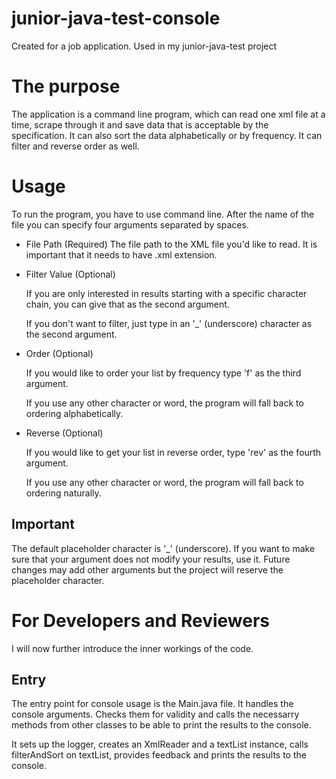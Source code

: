 # junior-java-test-console
Created for a job application. Used in my junior-java-test project

# The purpose
The application is a command line program, which can read one xml file at a time, scrape through it and save data that is acceptable by the specification. It can also sort the data alphabetically or by frequency. It can filter and reverse order as well.

# Usage
To run the program, you have to use command line. After the name of the file you can specify four arguments separated by spaces.

  * File Path (Required)
    The file path to the XML file you'd like to read. It is important that it needs to have .xml extension.
  * Filter Value (Optional)
     
     If you are only interested in results starting with a specific character chain, you can give that as the second argument.
     
     If you don't want to filter, just type in an '_' (underscore) character as the second argument.
  * Order (Optional)
    
    If you would like to order your list by frequency type 'f' as the third argument.
    
    If you use any other character or word, the program will fall back to ordering alphabetically.
  * Reverse (Optional)
  
    If you would like to get your list in reverse order, type 'rev' as the fourth argument.
    
    If you use any other character or word, the program will fall back to ordering naturally.
    
## Important
The default placeholder character is '_' (underscore). If you want to make sure that your argument does not modify your results, use it. Future changes may add other arguments but the project will reserve the placeholder character.

# For Developers and Reviewers
I will now further introduce the inner workings of the code.

## Entry

The entry point for console usage is the Main.java file. It handles the console arguments. Checks them for validity and calls the necessarry methods from other classes to be able to print the results to the console.

It sets up the logger, creates an XmlReader and a textList instance, calls filterAndSort on textList, provides feedback and prints the results to the console.
